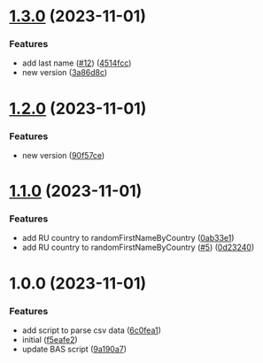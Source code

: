 # [1.3.0](https://github.com/sergerdn/bas-modules-account-profile-maker/compare/v1.2.0...v1.3.0) (2023-11-01)


### Features

* add last name ([#12](https://github.com/sergerdn/bas-modules-account-profile-maker/issues/12)) ([4514fcc](https://github.com/sergerdn/bas-modules-account-profile-maker/commit/4514fcc8cef02717871099dacf54fb2e223a526e))
* new version ([3a86d8c](https://github.com/sergerdn/bas-modules-account-profile-maker/commit/3a86d8c857f3ad29d09de75cc0c08c349a1d91b4))

# [1.2.0](https://github.com/sergerdn/bas-modules-account-profile-maker/compare/v1.1.0...v1.2.0) (2023-11-01)


### Features

* new version ([90f57ce](https://github.com/sergerdn/bas-modules-account-profile-maker/commit/90f57ce5a5c17e3491ecfc3fe3a1429f4d547e4e))

# [1.1.0](https://github.com/sergerdn/bas-modules-account-profile-maker/compare/v1.0.0...v1.1.0) (2023-11-01)


### Features

* add RU country to randomFirstNameByCountry ([0ab33e1](https://github.com/sergerdn/bas-modules-account-profile-maker/commit/0ab33e1c1e66dbc1e7c67407571188ea7a2bfaed))
* add RU country to randomFirstNameByCountry ([#5](https://github.com/sergerdn/bas-modules-account-profile-maker/issues/5)) ([0d23240](https://github.com/sergerdn/bas-modules-account-profile-maker/commit/0d23240ffd3ef7e8fa4e5da963bf2fe1b6d76b13))

# 1.0.0 (2023-11-01)


### Features

* add script to parse csv data ([6c0fea1](https://github.com/sergerdn/bas-modules-account-profile-maker/commit/6c0fea1481085eb06f0ab1abdbce190137361da8))
* initial ([f5eafe2](https://github.com/sergerdn/bas-modules-account-profile-maker/commit/f5eafe25ec2154c321e83f4fdfc2381cafbae6a1))
* update BAS script ([9a190a7](https://github.com/sergerdn/bas-modules-account-profile-maker/commit/9a190a74cfc36c3917c6c1b7d977147746f34fe9))
